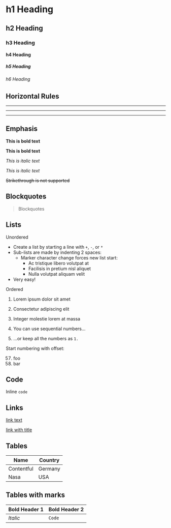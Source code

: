 # h1 Heading
## h2 Heading
### h3 Heading
#### h4 Heading
##### h5 Heading
###### h6 Heading


## Horizontal Rules

___

---

***

## Emphasis

**This is bold text**

__This is bold text__

*This is italic text*

_This is italic text_

~~Strikethrough is not supported~~


## Blockquotes


> Blockquotes


## Lists

Unordered

+ Create a list by starting a line with `+`, `-`, or `*`
+ Sub-lists are made by indenting 2 spaces:
  - Marker character change forces new list start:
    * Ac tristique libero volutpat at
    + Facilisis in pretium nisl aliquet
    - Nulla volutpat aliquam velit
+ Very easy!

Ordered

1. Lorem ipsum dolor sit amet
2. Consectetur adipiscing elit
3. Integer molestie lorem at massa


1. You can use sequential numbers...
1. ...or keep all the numbers as `1.`

Start numbering with offset:

57. foo
1. bar


## Code

Inline `code`

## Links

[link text](https://www.contentful.com)

[link with title](https://www.contentful.com/blog/ "title text!")

## Tables

| Name       | Country |
| ---------- | ------- |
| Contentful | Germany |
| Nasa       | USA     |

## Tables with marks

| **Bold Header 1** | **Bold Header 2** |
| ----------------- | ----------------- |
| _Italic_          | `Code`            |

